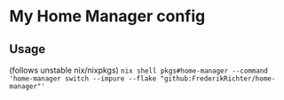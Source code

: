 # My Home Manager config

## Usage
(follows unstable nix/nixpkgs)
```nix shell pkgs#home-manager --command 'home-manager switch --impure --flake "github:FrederikRichter/home-manager"'```
